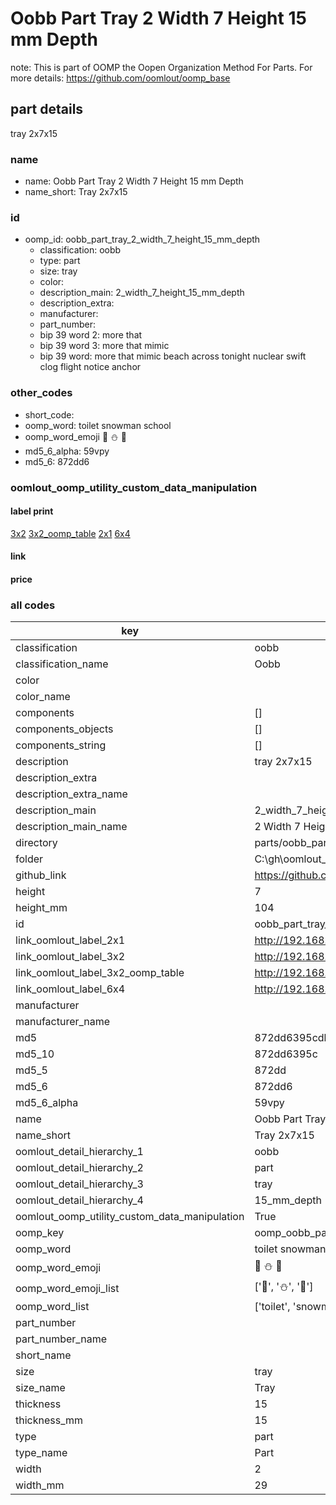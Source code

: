 # Oobb Part Tray 2 Width 7 Height 15 mm Depth  

note: This is part of OOMP the Oopen Organization Method For Parts. For more details: https://github.com/oomlout/oomp_base

##  part details
  



tray 2x7x15



### name
* name: Oobb Part Tray 2 Width 7 Height 15 mm Depth
* name_short: Tray 2x7x15 
### id
* oomp_id: oobb_part_tray_2_width_7_height_15_mm_depth
  * classification: oobb
  * type: part
  * size: tray
  * color: 
  * description_main: 2_width_7_height_15_mm_depth
  * description_extra: 
  * manufacturer: 
  * part_number: 
  * bip 39 word 2: more that
  * bip 39 word 3: more that mimic
  * bip 39 word: more that mimic beach across tonight nuclear swift clog flight notice anchor

### other_codes
* short_code: 
* oomp_word: toilet snowman school
* oomp_word_emoji :toilet: :snowman: :school:
* md5_6_alpha: 59vpy
* md5_6: 872dd6






### oomlout_oomp_utility_custom_data_manipulation
#### label print
[3x2](http://192.168.1.245:1112/?label=oomp%2059vpy)
[3x2_oomp_table](http://192.168.1.108:1112/?label=oomp%2059vpy)
[2x1](http://192.168.1.242:1112/?label=oomp%2059vpy)
[6x4](http://192.168.1.55:1112/?label=oomp%2059vpy)    

#### link

                              

#### price







### all codes 
| key | value |  
| --- | --- |  
| classification | oobb |  
| classification_name | Oobb |  
| color |  |  
| color_name |  |  
| components | [] |  
| components_objects | [] |  
| components_string | [] |  
| description | tray 2x7x15 |  
| description_extra |  |  
| description_extra_name |  |  
| description_main | 2_width_7_height_15_mm_depth |  
| description_main_name | 2 Width 7 Height 15 mm Depth |  
| directory | parts/oobb_part_tray_2_width_7_height_15_mm_depth |  
| folder | C:\gh\oomlout_oobb_version_4_generated_parts\things\oobb_part_tray_2_width_7_height_15_mm_depth |  
| github_link | https://github.com/oomlout/oomlout_oomp_part_src/tree/main/parts/oobb_part_tray_2_width_7_height_15_mm_depth |  
| height | 7 |  
| height_mm | 104 |  
| id | oobb_part_tray_2_width_7_height_15_mm_depth |  
| link_oomlout_label_2x1 | http://192.168.1.242:1112/?label=oomp%2059vpy |  
| link_oomlout_label_3x2 | http://192.168.1.245:1112/?label=oomp%2059vpy |  
| link_oomlout_label_3x2_oomp_table | http://192.168.1.108:1112/?label=oomp%2059vpy |  
| link_oomlout_label_6x4 | http://192.168.1.55:1112/?label=oomp%2059vpy |  
| manufacturer |  |  
| manufacturer_name |  |  
| md5 | 872dd6395cdbd2eb9201213719b7fc7e |  
| md5_10 | 872dd6395c |  
| md5_5 | 872dd |  
| md5_6 | 872dd6 |  
| md5_6_alpha | 59vpy |  
| name | Oobb Part Tray 2 Width 7 Height 15 mm Depth |  
| name_short | Tray 2x7x15  |  
| oomlout_detail_hierarchy_1 | oobb |  
| oomlout_detail_hierarchy_2 | part |  
| oomlout_detail_hierarchy_3 | tray |  
| oomlout_detail_hierarchy_4 | 15_mm_depth |  
| oomlout_oomp_utility_custom_data_manipulation | True |  
| oomp_key | oomp_oobb_part_tray_2_width_7_height_15_mm_depth |  
| oomp_word | toilet snowman school |  
| oomp_word_emoji | :toilet: :snowman: :school: |  
| oomp_word_emoji_list | [':toilet:', ':snowman:', ':school:'] |  
| oomp_word_list | ['toilet', 'snowman', 'school'] |  
| part_number |  |  
| part_number_name |  |  
| short_name |  |  
| size | tray |  
| size_name | Tray |  
| thickness | 15 |  
| thickness_mm | 15 |  
| type | part |  
| type_name | Part |  
| width | 2 |  
| width_mm | 29 |  
